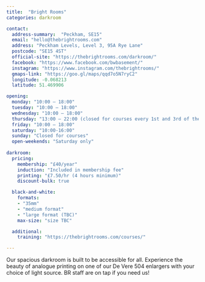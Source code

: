 ```yaml
---
title:  "Bright Rooms"
categories: darkroom

contact:
  address-summary:  "Peckham, SE15"
  email: "hello@thebrightrooms.com"
  address: "Peckham Levels, Level 3, 95A Rye Lane"
  postcode: "SE15 4ST"
  official-site: "https://thebrightrooms.com/darkroom/"
  facebook: "https://www.facebook.com/bwbasement/"
  instagram: "https://www.instagram.com/thebrightrooms/"
  gmaps-link: "https://goo.gl/maps/qqd7o5N7ryC2"
  longitude: -0.068213
  latitude: 51.469906

opening:
  monday: "10:00 – 18:00"
  tuesday: "10:00 – 18:00"
  wednesday: "10:00 – 18:00"
  thursday: "13:00 – 22:00 (closed for courses every 1st and 3rd of the month)"
  friday: "10:00 – 18:00"
  saturday: "10:00-16:00"
  sunday: "Closed for courses"
  open-weekends: "Saturday only"
  
darkroom:
  pricing:
    membership: "£40/year"
    induction: "Included in membership fee"
    printing: "£7.50/hr (4 hours minimum)"
    discount-bulk: true

  black-and-white:
    formats:
    - "35mm"
    - "medium format"
    - "large format (TBC)"
    max-size: "size TBC"

  additional:
    training: "https://thebrightrooms.com/courses/"

---
```


 Our spacious darkroom is built to be accessible for all. Experience the beauty of analogue printing on one of our De Vere 504 enlargers with your choice of light source. BR staff are on tap if you need us!
